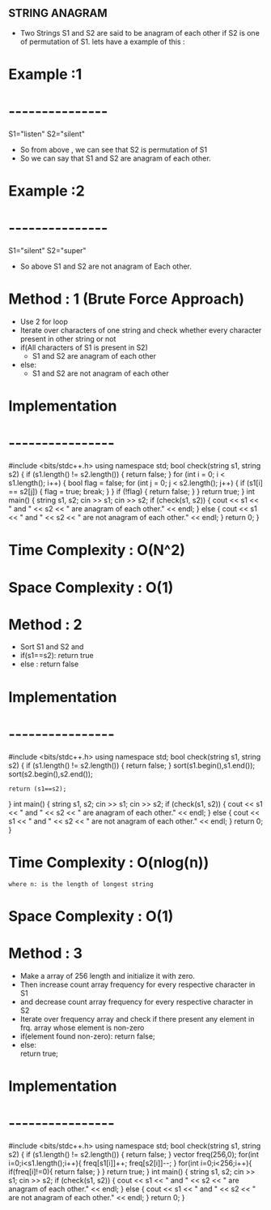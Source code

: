 ## STRING ANAGRAM

* Two Strings S1 and S2 are said to be anagram of each other if S2 is one of permutation of S1.
  lets have a example of this :

#   Example :1
# ---------------
  S1="listen"
  S2="silent"

*  So from above , we can see that  S2 is permutation of S1
*  So we can say that S1 and S2 are anagram of each other.

#   Example :2
# ---------------
   S1="silent"
   S2="super"
* So above S1 and S2 are not anagram of Each other.

# Method : 1 (Brute Force Approach)
* Use 2 for loop 
* Iterate over characters of one string and check whether every character present in other string or not
* if(All characters of S1 is present in S2)
   * S1 and S2 are anagram of each other
* else:
   * S1 and S2 are not anagram of each other

#  Implementation 
# ---------------- 

#include <bits/stdc++.h>
using namespace std;
bool check(string s1, string s2)
{
    if (s1.length() != s2.length())
    {
        return false;
    }
    for (int i = 0; i < s1.length(); i++)
    {
        bool flag = false;
        for (int j = 0; j < s2.length(); j++)
        {
            if (s1[i] == s2[j])
            {
                flag = true;
                break;
            }
        }
        if (!flag)
        {
            return false;
        }
    }
    return true;
}
int main()
{
    string s1, s2;
    cin >> s1;
    cin >> s2;
    if (check(s1, s2))
    {
        cout << s1 << " and " << s2 << " are anagram of each other." << endl;
    }
    else
    {
        cout << s1 << " and " << s2 << " are not anagram of each other." << endl;
    }
    return 0;
}

# Time Complexity : O(N^2)
# Space Complexity : O(1)

# Method : 2
* Sort S1 and S2 and 
* if(s1==s2):
      return true
* else : 
      return false


#  Implementation 
# ---------------- 

#include <bits/stdc++.h>
using namespace std;
bool check(string s1, string s2)
{
    if (s1.length() != s2.length())
    {
        return false;
    }
    sort(s1.begin(),s1.end());
    sort(s2.begin(),s2.end());

    return (s1==s2);
}
int main()
{
    string s1, s2;
    cin >> s1;
    cin >> s2;
    if (check(s1, s2))
    {
        cout << s1 << " and " << s2 << " are anagram of each other." << endl;
    }
    else
    {
        cout << s1 << " and " << s2 << " are not anagram of each other." << endl;
    }
    return 0;
}

# Time Complexity : O(nlog(n)) 
    where n: is the length of longest string
# Space Complexity : O(1)


# Method : 3
* Make a array of 256 length and initialize it with zero.
* Then increase count array frequency for every respective character in S1
* and decrease  count array frequency for every respective character in S2
* Iterate over frequency array and check if there present any element in frq. array whose element is non-zero
* if(element found non-zero):
       return false;
* else:  
       return true;


#  Implementation 
# ---------------- 

#include <bits/stdc++.h>
using namespace std;
bool check(string s1, string s2)
{
    if (s1.length() != s2.length())
    {
        return false;
    }
    vector<int> freq(256,0);
    for(int i=0;i<s1.length();i++){
        freq[s1[i]]++;
        freq[s2[i]]--;
    }
    for(int i=0;i<256;i++){
        if(freq[i]!=0){
            return false;
        }
    }
    return true;
}
int main()
{
    string s1, s2;
    cin >> s1;
    cin >> s2;
    if (check(s1, s2))
    {
        cout << s1 << " and " << s2 << " are anagram of each other." << endl;
    }
    else
    {
        cout << s1 << " and " << s2 << " are not anagram of each other." << endl;
    }
    return 0;
}